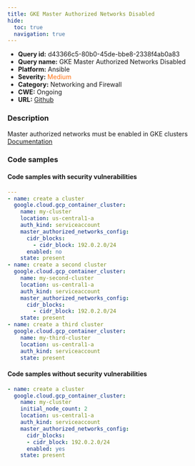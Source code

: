 ```yaml
---
title: GKE Master Authorized Networks Disabled
hide:
  toc: true
  navigation: true
---
```


<style>
  .highlight .hll {
    background-color: #ff171742;
  }
  .md-content {
    max-width: 1100px;
    margin: 0 auto;
  }
</style>

-   **Query id:** d43366c5-80b0-45de-bbe8-2338f4ab0a83
-   **Query name:** GKE Master Authorized Networks Disabled
-   **Platform:** Ansible
-   **Severity:** <span style="color:#ff7213">Medium</span>
-   **Category:** Networking and Firewall
-   **CWE:** Ongoing
-   **URL:** [Github](https://github.com/Checkmarx/kics/tree/master/assets/queries/ansible/gcp/gke_master_authorized_networks_disabled)

### Description
Master authorized networks must be enabled in GKE clusters<br>
[Documentation](https://docs.ansible.com/ansible/latest/collections/google/cloud/gcp_container_cluster_module.html#parameter-master_authorized_networks_config/enabled)

### Code samples
#### Code samples with security vulnerabilities
```yaml title="Positive test num. 1 - yaml file" hl_lines="17 10 22"
---
- name: create a cluster
  google.cloud.gcp_container_cluster:
    name: my-cluster
    location: us-central1-a
    auth_kind: serviceaccount
    master_authorized_networks_config:
      cidr_blocks:
        - cidr_block: 192.0.2.0/24
      enabled: no
    state: present
- name: create a second cluster
  google.cloud.gcp_container_cluster:
    name: my-second-cluster
    location: us-central1-a
    auth_kind: serviceaccount
    master_authorized_networks_config:
      cidr_blocks:
        - cidr_block: 192.0.2.0/24
    state: present
- name: create a third cluster
  google.cloud.gcp_container_cluster:
    name: my-third-cluster
    location: us-central1-a
    auth_kind: serviceaccount
    state: present

```


#### Code samples without security vulnerabilities
```yaml title="Negative test num. 1 - yaml file"
- name: create a cluster
  google.cloud.gcp_container_cluster:
    name: my-cluster
    initial_node_count: 2
    location: us-central1-a
    auth_kind: serviceaccount
    master_authorized_networks_config:
      cidr_blocks:
      - cidr_block: 192.0.2.0/24
      enabled: yes
    state: present

```
